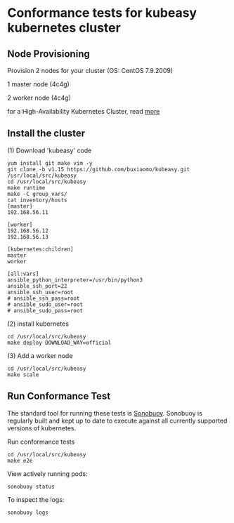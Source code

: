 # Conformance tests for kubeasy kubernetes cluster

## Node Provisioning

Provision 2 nodes for your cluster (OS: CentOS 7.9.2009)

1 master node (4c4g)

2 worker node (4c4g)

for a High-Availability Kubernetes Cluster, read [more](https://github.com/buxiaomo/kubeasy/blob/main/group_vars/README.md)

## Install the cluster

(1) Download 'kubeasy' code

```
yum install git make vim -y
git clone -b v1.15 https://github.com/buxiaomo/kubeasy.git /usr/local/src/kubeasy
cd /usr/local/src/kubeasy
make runtime
make -C group_vars/
cat inventory/hosts
[master]
192.168.56.11

[worker]
192.168.56.12
192.168.56.13

[kubernetes:children]
master
worker

[all:vars]
ansible_python_interpreter=/usr/bin/python3
ansible_ssh_port=22
ansible_ssh_user=root
# ansible_ssh_pass=root
# ansible_sudo_user=root
# ansible_sudo_pass=root
```

(2) install kubernetes

```
cd /usr/local/src/kubeasy
make deploy DOWNLOAD_WAY=official
```

(3) Add a worker node

```
cd /usr/local/src/kubeasy
make scale
```

## Run Conformance Test

The standard tool for running these tests is
[Sonobuoy](https://github.com/heptio/sonobuoy).  Sonobuoy is 
regularly built and kept up to date to execute against all 
currently supported versions of kubernetes.

Run conformance tests

```
cd /usr/local/src/kubeasy
make e2e
```

View actively running pods:

```
sonobuoy status 
```

To inspect the logs:

```
sonobuoy logs
```